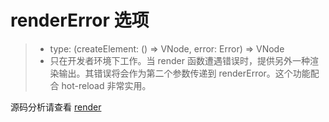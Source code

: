 # renderError 选项

> - type: (createElement: () => VNode, error: Error) => VNode
> - 只在开发者环境下工作。当 render 函数遭遇错误时，提供另外一种渲染输出。其错误将会作为第二个参数传递到 renderError。这个功能配合 hot-reload 非常实用。

源码分析请查看 [render](./03-render.md)
